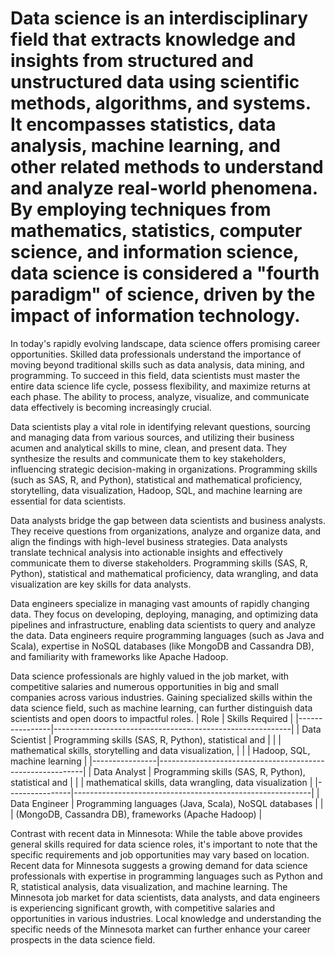 # Data science is an interdisciplinary field that extracts knowledge and insights from structured and unstructured data using scientific methods, algorithms, and systems. It encompasses statistics, data analysis, machine learning, and other related methods to understand and analyze real-world phenomena. By employing techniques from mathematics, statistics, computer science, and information science, data science is considered a "fourth paradigm" of science, driven by the impact of information technology.

In today's rapidly evolving landscape, data science offers promising career opportunities. Skilled data professionals understand the importance of moving beyond traditional skills such as data analysis, data mining, and programming. To succeed in this field, data scientists must master the entire data science life cycle, possess flexibility, and maximize returns at each phase. The ability to process, analyze, visualize, and communicate data effectively is becoming increasingly crucial.

Data scientists play a vital role in identifying relevant questions, sourcing and managing data from various sources, and utilizing their business acumen and analytical skills to mine, clean, and present data. They synthesize the results and communicate them to key stakeholders, influencing strategic decision-making in organizations. Programming skills (such as SAS, R, and Python), statistical and mathematical proficiency, storytelling, data visualization, Hadoop, SQL, and machine learning are essential for data scientists.

Data analysts bridge the gap between data scientists and business analysts. They receive questions from organizations, analyze and organize data, and align the findings with high-level business strategies. Data analysts translate technical analysis into actionable insights and effectively communicate them to diverse stakeholders. Programming skills (SAS, R, Python), statistical and mathematical proficiency, data wrangling, and data visualization are key skills for data analysts.

Data engineers specialize in managing vast amounts of rapidly changing data. They focus on developing, deploying, managing, and optimizing data pipelines and infrastructure, enabling data scientists to query and analyze the data. Data engineers require programming languages (such as Java and Scala), expertise in NoSQL databases (like MongoDB and Cassandra DB), and familiarity with frameworks like Apache Hadoop.

Data science professionals are highly valued in the job market, with competitive salaries and numerous opportunities in big and small companies across various industries. Gaining specialized skills within the data science field, such as machine learning, can further distinguish data scientists and open doors to impactful roles.
| Role           | Skills Required                                           |
|----------------|-----------------------------------------------------------|
| Data Scientist | Programming skills (SAS, R, Python), statistical and       |
|                | mathematical skills, storytelling and data visualization, |
|                | Hadoop, SQL, machine learning                             |
|----------------|-----------------------------------------------------------|
| Data Analyst   | Programming skills (SAS, R, Python), statistical and       |
|                | mathematical skills, data wrangling, data visualization   |
|----------------|-----------------------------------------------------------|
| Data Engineer  | Programming languages (Java, Scala), NoSQL databases       |
|                | (MongoDB, Cassandra DB), frameworks (Apache Hadoop)        |


Contrast with recent data in Minnesota:
While the table above provides general skills required for data science roles, it's important to note that the specific requirements and job opportunities may vary based on location. Recent data for Minnesota suggests a growing demand for data science professionals with expertise in programming languages such as Python and R, statistical analysis, data visualization, and machine learning. The Minnesota job market for data scientists, data analysts, and data engineers is experiencing significant growth, with competitive salaries and opportunities in various industries. Local knowledge and understanding the specific needs of the Minnesota market can further enhance your career prospects in the data science field.
